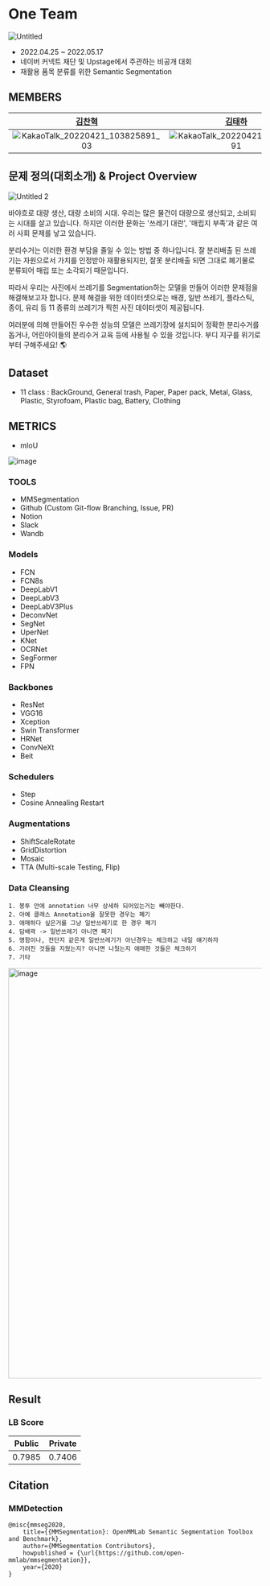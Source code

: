 # One Team

![Untitled](https://user-images.githubusercontent.com/64190071/164357692-6ab59eb0-d522-495b-ba49-60221bd4f6a6.png)

- 2022.04.25 ~ 2022.05.17
- 네이버 커넥트 재단 및 Upstage에서 주관하는 비공개 대회
- 재활용 품목 분류를 위한 Semantic Segmentation

## MEMBERS

|                                                  [김찬혁](https://github.com/Chanhook)                                                   |                                                                          [김태하](https://github.com/TaehaKim-Kor)                                                                           |                                                 [문태진](https://github.com/moontaijin)                                                  |                                                                        [이인서](https://github.com/Devlee247)                                                                         |                                                                         [장상원](https://github.com/agwmon)                                                                         |
| :-------------------------------------------------------------------------------------------------------: | :-------------------------------------------------------------------------------------------------------------------------------------------------------: | :-----------------------------------------------------------------------------------------------------: | :---------------------------------------------------------------------------------------------------------------------------------------------------: | :----------------------------------------------------------------------------------------------------------------------------------------------------: |
| ![KakaoTalk_20220421_103825891_03](https://user-images.githubusercontent.com/64190071/164358205-2048f3c2-1216-4836-a77f-a25de6a9091c.jpg) | ![KakaoTalk_20220421_103825891](https://user-images.githubusercontent.com/64190071/164358113-c8db12e4-15d1-469c-8026-cd0a5cb89e36.jpg) | ![KakaoTalk_20220421_103825891_04](https://user-images.githubusercontent.com/64190071/164358227-ef0d7919-bd0d-4a9d-8d50-42757a5c3534.jpg) | ![KakaoTalk_20220421_103825891_02](https://user-images.githubusercontent.com/64190071/164358185-a63371d7-84ad-4eb9-8337-c70857c0e170.jpg) | ![KakaoTalk_20220421_103825891_01](https://user-images.githubusercontent.com/64190071/164358129-a9ce91f8-84c5-4a9c-8329-27cf18e68e7f.jpg) |

## 문제 정의(대회소개) & Project Overview

![Untitled 2](https://user-images.githubusercontent.com/64190071/164357707-420bb60c-74f3-4aba-946f-a47dbc9edc24.png)

바야흐로 대량 생산, 대량 소비의 시대. 우리는 많은 물건이 대량으로 생산되고, 소비되는 시대를 살고 있습니다. 하지만 이러한 문화는 '쓰레기 대란', '매립지 부족'과 같은 여러 사회 문제를 낳고 있습니다.

분리수거는 이러한 환경 부담을 줄일 수 있는 방법 중 하나입니다. 잘 분리배출 된 쓰레기는 자원으로서 가치를 인정받아 재활용되지만, 잘못 분리배출 되면 그대로 폐기물로 분류되어 매립 또는 소각되기 때문입니다.

따라서 우리는 사진에서 쓰레기를 Segmentation하는 모델을 만들어 이러한 문제점을 해결해보고자 합니다. 문제 해결을 위한 데이터셋으로는 배경, 일반 쓰레기, 플라스틱, 종이, 유리 등 11 종류의 쓰레기가 찍힌 사진 데이터셋이 제공됩니다.

여러분에 의해 만들어진 우수한 성능의 모델은 쓰레기장에 설치되어 정확한 분리수거를 돕거나, 어린아이들의 분리수거 교육 등에 사용될 수 있을 것입니다. 부디 지구를 위기로부터 구해주세요! 🌎

## Dataset

- 11 class : BackGround, General trash, Paper, Paper pack, Metal, Glass, Plastic, Styrofoam, Plastic bag, Battery, Clothing

## METRICS

- mIoU

![image](https://user-images.githubusercontent.com/64190071/170266765-c9456dd6-0f3a-447d-84dc-d8f3613cf2af.png)

### TOOLS

- MMSegmentation
- Github (Custom Git-flow Branching, Issue, PR)
- Notion
- Slack
- Wandb

### Models
- FCN
- FCN8s
- DeepLabV1
- DeepLabV3
- DeepLabV3Plus
- DeconvNet
- SegNet
- UperNet
- KNet
- OCRNet
- SegFormer
- FPN

### Backbones
- ResNet
- VGG16
- Xception
- Swin Transformer
- HRNet
- ConvNeXt
- Beit

### Schedulers
- Step
- Cosine Annealing Restart

### Augmentations
- ShiftScaleRotate
- GridDistortion
- Mosaic
- TTA (Multi-scale Testing, Flip)

### Data Cleansing
```
1. 봉투 안에 annotation 너무 상세하 되어있는거는 빼야한다.
2. 아예 클래스 Annotation을 잘못한 경우는 폐기
3. 애매하다 싶은거를 그냥 일반쓰레기로 한 경우 폐기
4. 담배곽 -> 일반쓰레기 아니면 폐기
5. 명함이나, 전단지 같은게 일반쓰레기가 아닌경우는 체크하고 내일 얘기하자
6. 가려진 것들을 지웠는지? 아니면 나뒀는지 애매한 것들은 체크하기
7. 기타
```
<img width="816" alt="image" src="https://user-images.githubusercontent.com/76461625/171345334-0d593dce-35d0-4d95-a856-56bc75ed1833.png">


## Result
### LB Score
|Public   | Private  |
|:-:|:-:|
| 0.7985  |    0.7406 |

## Citation

### MMDetection
```
@misc{mmseg2020,
    title={{MMSegmentation}: OpenMMLab Semantic Segmentation Toolbox and Benchmark},
    author={MMSegmentation Contributors},
    howpublished = {\url{https://github.com/open-mmlab/mmsegmentation}},
    year={2020}
}
```
